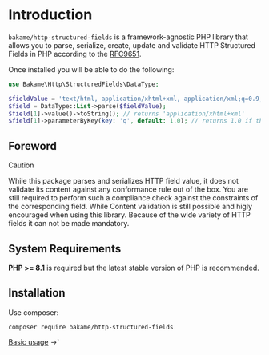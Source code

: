 # Introduction

`bakame/http-structured-fields` is a framework-agnostic PHP library that allows you to parse, serialize, 
create, update and validate HTTP Structured Fields in PHP according to the [RFC9651](https://www.rfc-editor.org/rfc/rfc9651.html).

Once installed you will be able to do the following:

```php
use Bakame\Http\StructuredFields\DataType;

$fieldValue = 'text/html, application/xhtml+xml, application/xml;q=0.9, image/webp, */*;q=0.8';
$field = DataType::List->parse($fieldValue);
$field[1]->value()->toString(); // returns 'application/xhtml+xml'
$field[1]->parameterByKey(key: 'q', default: 1.0); // returns 1.0 if the parameter is not defined
```

## Foreword

> [!CAUTION]
> While this package parses and serializes HTTP field value, it does not validate its content
> against any conformance rule out of the box. You are still required to perform such a
> compliance check against the constraints of the corresponding field. While Content
> validation is still possible and higly encouraged when using this library. Because
> of the wide variety of HTTP fields it can not be made mandatory.

## System Requirements

**PHP >= 8.1** is required but the latest stable version of PHP is recommended.

## Installation

Use composer:

```
composer require bakame/http-structured-fields
```

[Basic usage](/docs/01-basic-usage.md) →`
